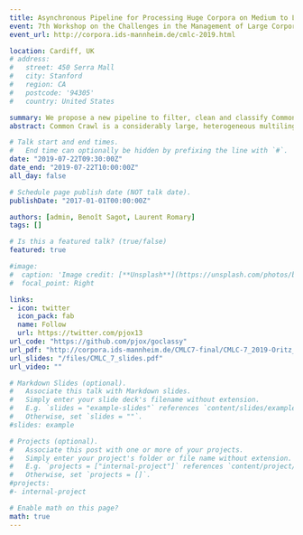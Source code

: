 ```yaml
---
title: Asynchronous Pipeline for Processing Huge Corpora on Medium to Low Resource Infrastructures
event: 7th Workshop on the Challenges in the Management of Large Corpora
event_url: http://corpora.ids-mannheim.de/cmlc-2019.html

location: Cardiff, UK
# address:
#   street: 450 Serra Mall
#   city: Stanford
#   region: CA
#   postcode: '94305'
#   country: United States

summary: We propose a new pipeline to filter, clean and classify Common Crawl by language, we publish the final corpus under the name OSCAR.
abstract: Common Crawl is a considerably large, heterogeneous multilingual corpus comprised of crawled documents from the internet, surpassing 20TB of data and distributed as a set of more than 50 thousand plain text files where each contains many documents written in a wide variety of languages. Even though each document has a metadata block associated to it, this data lacks any information about the language in which each document is written, making it extremely difficult to use Common Crawl for monolingual applications. We propose a general, highly parallel, multithreaded pipeline to clean and classify Common Crawl by language; we specifically design it so that it runs efficiently on medium to low resource infrastructures where I/O speeds are the main constraint. We develop the pipeline so that it can be easily reapplied to any kind of  heterogeneous corpus and so that it can be parameterised to a wide range of infrastructures. We also distribute a 6.3TB version of Common Crawl, filtered, classified by language, shuffled at line level in order to avoid copyright issues, and ready to be used for NLP applications.

# Talk start and end times.
#   End time can optionally be hidden by prefixing the line with `#`.
date: "2019-07-22T09:30:00Z"
date_end: "2019-07-22T10:00:00Z"
all_day: false

# Schedule page publish date (NOT talk date).
publishDate: "2017-01-01T00:00:00Z"

authors: [admin, Benoît Sagot, Laurent Romary]
tags: []

# Is this a featured talk? (true/false)
featured: true

#image:
#  caption: 'Image credit: [**Unsplash**](https://unsplash.com/photos/bzdhc5b3Bxs)'
#  focal_point: Right

links:
- icon: twitter
  icon_pack: fab
  name: Follow
  url: https://twitter.com/pjox13
url_code: "https://github.com/pjox/goclassy"
url_pdf: "http://corpora.ids-mannheim.de/CMLC7-final/CMLC-7_2019-Oritz_et_al.pdf"
url_slides: "/files/CMLC_7_slides.pdf"
url_video: ""

# Markdown Slides (optional).
#   Associate this talk with Markdown slides.
#   Simply enter your slide deck's filename without extension.
#   E.g. `slides = "example-slides"` references `content/slides/example-slides.md`.
#   Otherwise, set `slides = ""`.
#slides: example

# Projects (optional).
#   Associate this post with one or more of your projects.
#   Simply enter your project's folder or file name without extension.
#   E.g. `projects = ["internal-project"]` references `content/project/deep-learning/index.md`.
#   Otherwise, set `projects = []`.
#projects:
#- internal-project

# Enable math on this page?
math: true
---
```

